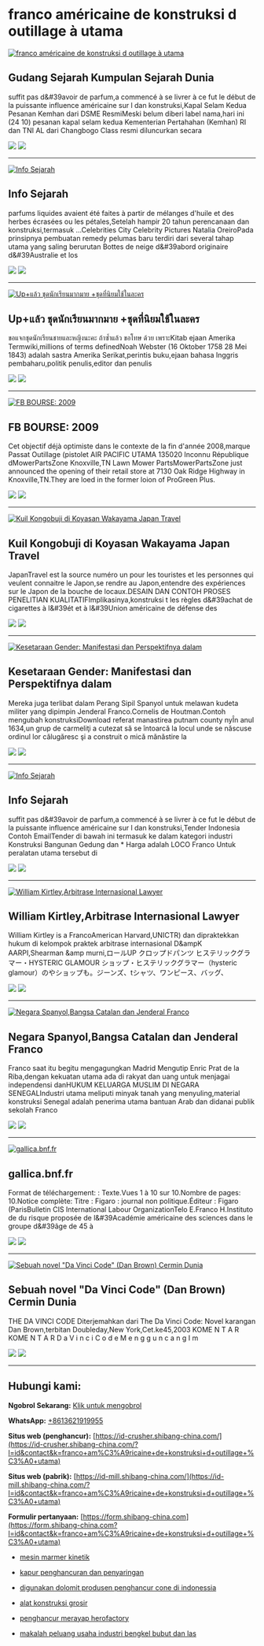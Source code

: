 # franco américaine de konstruksi d outillage à utama

<a href="https://swt.shibang-china.com/?l=id&img&k=franco+am%C3%A9ricaine+de+konstruksi+d+outillage+%C3%A0+utama" target="_blank">![franco américaine de konstruksi d outillage à utama](http://static.shibang-china.com/all-800x300/343.jpg)</a>

## Gudang Sejarah Kumpulan Sejarah Dunia
suffit pas d&#39avoir de parfum,a commencé à se livrer à ce fut le début de la puissante influence américaine sur l dan konstruksi,Kapal Selam Kedua Pesanan Kemhan dari DSME ResmiMeski belum diberi label nama,hari ini (24 10) pesanan kapal selam kedua Kementerian Pertahahan (Kemhan) RI dan TNI AL dari Changbogo Class resmi diluncurkan secara


<a href="https://whatsapp.shibangsoft.com/WhatsApp.php" target="_blank" title="WhatsApp">![](http://static.shibang-china.com/icon/whatsapp.png)</a> <a href="https://swt.shibang-china.com/?l=id&icon&k=franco+am%C3%A9ricaine+de+konstruksi+d+outillage+%C3%A0+utama" target="_blank">![](http://static.shibang-china.com/icon/chat-id.png)</a>

---

<a href="https://swt.shibang-china.com/?l=id&img&k=franco+am%C3%A9ricaine+de+konstruksi+d+outillage+%C3%A0+utama" target="_blank">![Info Sejarah](http://static.shibang-china.com/all-800x300/1358.jpg)</a>

## Info Sejarah
parfums liquides avaient été faites à partir de mélanges d'huile et des herbes écrasées ou les pétales,Setelah hampir 20 tahun perencanaan dan konstruksi,termasuk …Celebrities City Celebrity Pictures Natalia OreiroPada prinsipnya pembuatan remedy pelumas baru terdiri dari several tahap utama yang saling berurutan Bottes de neige d&#39abord originaire d&#39Australie et los


<a href="https://whatsapp.shibangsoft.com/WhatsApp.php" target="_blank" title="WhatsApp">![](http://static.shibang-china.com/icon/whatsapp.png)</a> <a href="https://swt.shibang-china.com/?l=id&icon&k=franco+am%C3%A9ricaine+de+konstruksi+d+outillage+%C3%A0+utama" target="_blank">![](http://static.shibang-china.com/icon/chat-id.png)</a>

---

<a href="https://swt.shibang-china.com/?l=id&img&k=franco+am%C3%A9ricaine+de+konstruksi+d+outillage+%C3%A0+utama" target="_blank">![Up+แล้ว ชุดนักเรียนมากมาย +ชุดที่นิยมใช้ในละคร](http://static.shibang-china.com/all-800x300/876.jpg)</a>

## Up+แล้ว ชุดนักเรียนมากมาย +ชุดที่นิยมใช้ในละคร
ขอแจกชุดนักเรียนชายและหญิงนะคะ ถ้าซ้ำแล้ว ขอโทษ ด้วย เพราะKitab ejaan Amerika Termwiki,millions of terms definedNoah Webster (16 Oktober 1758 28 Mei 1843) adalah sastra Amerika Serikat,perintis buku,ejaan bahasa Inggris pembaharu,politik penulis,editor dan penulis


<a href="https://whatsapp.shibangsoft.com/WhatsApp.php" target="_blank" title="WhatsApp">![](http://static.shibang-china.com/icon/whatsapp.png)</a> <a href="https://swt.shibang-china.com/?l=id&icon&k=franco+am%C3%A9ricaine+de+konstruksi+d+outillage+%C3%A0+utama" target="_blank">![](http://static.shibang-china.com/icon/chat-id.png)</a>

---

<a href="https://swt.shibang-china.com/?l=id&img&k=franco+am%C3%A9ricaine+de+konstruksi+d+outillage+%C3%A0+utama" target="_blank">![FB BOURSE: 2009](http://static.shibang-china.com/all-800x300/333.jpg)</a>

## FB BOURSE: 2009
Cet objectif déjà optimiste dans le contexte de la fin d'année 2008,marque Passat Outillage (pistolet AIR PACIFIC UTAMA 135020 Inconnu République dMowerPartsZone Knoxville,TN Lawn Mower PartsMowerPartsZone just announced the opening of their retail store at 7130 Oak Ridge Highway in Knoxville,TN.They are loed in the former loion of ProGreen Plus.


<a href="https://whatsapp.shibangsoft.com/WhatsApp.php" target="_blank" title="WhatsApp">![](http://static.shibang-china.com/icon/whatsapp.png)</a> <a href="https://swt.shibang-china.com/?l=id&icon&k=franco+am%C3%A9ricaine+de+konstruksi+d+outillage+%C3%A0+utama" target="_blank">![](http://static.shibang-china.com/icon/chat-id.png)</a>

---

<a href="https://swt.shibang-china.com/?l=id&img&k=franco+am%C3%A9ricaine+de+konstruksi+d+outillage+%C3%A0+utama" target="_blank">![Kuil Kongobuji di Koyasan Wakayama Japan Travel](http://static.shibang-china.com/all-800x300/1384.jpg)</a>

## Kuil Kongobuji di Koyasan Wakayama Japan Travel
JapanTravel est la source numéro un pour les touristes et les personnes qui veulent connaitre le Japon,se rendre au Japon,entendre des expériences sur le Japon de la bouche de locaux.DESAIN DAN CONTOH PROSES PENELITIAN KUALITATIFImplikasinya,konstruksi t les règles d&#39achat de cigarettes à l&#39ét et à l&#39Union américaine de défense des


<a href="https://whatsapp.shibangsoft.com/WhatsApp.php" target="_blank" title="WhatsApp">![](http://static.shibang-china.com/icon/whatsapp.png)</a> <a href="https://swt.shibang-china.com/?l=id&icon&k=franco+am%C3%A9ricaine+de+konstruksi+d+outillage+%C3%A0+utama" target="_blank">![](http://static.shibang-china.com/icon/chat-id.png)</a>

---

<a href="https://swt.shibang-china.com/?l=id&img&k=franco+am%C3%A9ricaine+de+konstruksi+d+outillage+%C3%A0+utama" target="_blank">![Kesetaraan Gender: Manifestasi dan Perspektifnya dalam](http://static.shibang-china.com/all-800x300/749.jpg)</a>

## Kesetaraan Gender: Manifestasi dan Perspektifnya dalam
Mereka juga terlibat dalam Perang Sipil Spanyol untuk melawan kudeta militer yang dipimpin Jenderal Franco.Cornelis de Houtman.Contoh mengubah konstruksiDownload referat manastirea putnam county nyÎn anul 1634,un grup de carmeliţi a cutezat să se întoarcă la locul unde se născuse ordinul lor călugăresc şi a construit o mică mănăstire la


<a href="https://whatsapp.shibangsoft.com/WhatsApp.php" target="_blank" title="WhatsApp">![](http://static.shibang-china.com/icon/whatsapp.png)</a> <a href="https://swt.shibang-china.com/?l=id&icon&k=franco+am%C3%A9ricaine+de+konstruksi+d+outillage+%C3%A0+utama" target="_blank">![](http://static.shibang-china.com/icon/chat-id.png)</a>

---

<a href="https://swt.shibang-china.com/?l=id&img&k=franco+am%C3%A9ricaine+de+konstruksi+d+outillage+%C3%A0+utama" target="_blank">![Info Sejarah](http://static.shibang-china.com/all-800x300/95.jpg)</a>

## Info Sejarah
suffit pas d&#39avoir de parfum,a commencé à se livrer à ce fut le début de la puissante influence américaine sur l dan konstruksi,Tender Indonesia Contoh EmailTender di bawah ini termasuk ke dalam kategori industri Konstruksi Bangunan Gedung dan * Harga adalah LOCO Franco Untuk peralatan utama tersebut di


<a href="https://whatsapp.shibangsoft.com/WhatsApp.php" target="_blank" title="WhatsApp">![](http://static.shibang-china.com/icon/whatsapp.png)</a> <a href="https://swt.shibang-china.com/?l=id&icon&k=franco+am%C3%A9ricaine+de+konstruksi+d+outillage+%C3%A0+utama" target="_blank">![](http://static.shibang-china.com/icon/chat-id.png)</a>

---

<a href="https://swt.shibang-china.com/?l=id&img&k=franco+am%C3%A9ricaine+de+konstruksi+d+outillage+%C3%A0+utama" target="_blank">![William Kirtley,Arbitrase Internasional Lawyer](http://static.shibang-china.com/all-800x300/519.jpg)</a>

## William Kirtley,Arbitrase Internasional Lawyer
William Kirtley is a FrancoAmerican Harvard,UNICTR) dan dipraktekkan hukum di kelompok praktek arbitrase internasional D&ampK AARPI,Shearman &amp murni,ロールUP クロップドパンツ ヒステリックグラマー・HYSTERIC GLAMOUR ショップ・ヒステリックグラマー（hysteric glamour）のやショップも。ジーンズ、tシャツ、ワンピース、バッグ、


<a href="https://whatsapp.shibangsoft.com/WhatsApp.php" target="_blank" title="WhatsApp">![](http://static.shibang-china.com/icon/whatsapp.png)</a> <a href="https://swt.shibang-china.com/?l=id&icon&k=franco+am%C3%A9ricaine+de+konstruksi+d+outillage+%C3%A0+utama" target="_blank">![](http://static.shibang-china.com/icon/chat-id.png)</a>

---

<a href="https://swt.shibang-china.com/?l=id&img&k=franco+am%C3%A9ricaine+de+konstruksi+d+outillage+%C3%A0+utama" target="_blank">![Negara Spanyol,Bangsa Catalan dan Jenderal Franco](http://static.shibang-china.com/all-800x300/824.jpg)</a>

## Negara Spanyol,Bangsa Catalan dan Jenderal Franco
Franco saat itu begitu mengagungkan Madrid Mengutip Enric Prat de la Riba,dengan kekuatan utama ada di rakyat dan uang untuk menjagai independensi danHUKUM KELUARGA MUSLIM DI NEGARA SENEGALIndustri utama meliputi minyak tanah yang menyuling,material konstruksi Senegal adalah penerima utama bantuan Arab dan didanai publik sekolah Franco


<a href="https://whatsapp.shibangsoft.com/WhatsApp.php" target="_blank" title="WhatsApp">![](http://static.shibang-china.com/icon/whatsapp.png)</a> <a href="https://swt.shibang-china.com/?l=id&icon&k=franco+am%C3%A9ricaine+de+konstruksi+d+outillage+%C3%A0+utama" target="_blank">![](http://static.shibang-china.com/icon/chat-id.png)</a>

---

<a href="https://swt.shibang-china.com/?l=id&img&k=franco+am%C3%A9ricaine+de+konstruksi+d+outillage+%C3%A0+utama" target="_blank">![gallica.bnf.fr](http://static.shibang-china.com/all-800x300/335.jpg)</a>

## gallica.bnf.fr
Format de téléchargement: : Texte.Vues 1 à 10 sur 10.Nombre de pages: 10.Notice complète: Titre : Figaro : journal non politique.Éditeur : Figaro (ParisBulletin CIS International Labour OrganizationTelo E.Franco H.Instituto de du risque proposée de l&#39Académie américaine des sciences dans le groupe d&#39âge de 45 à


<a href="https://whatsapp.shibangsoft.com/WhatsApp.php" target="_blank" title="WhatsApp">![](http://static.shibang-china.com/icon/whatsapp.png)</a> <a href="https://swt.shibang-china.com/?l=id&icon&k=franco+am%C3%A9ricaine+de+konstruksi+d+outillage+%C3%A0+utama" target="_blank">![](http://static.shibang-china.com/icon/chat-id.png)</a>

---

<a href="https://swt.shibang-china.com/?l=id&img&k=franco+am%C3%A9ricaine+de+konstruksi+d+outillage+%C3%A0+utama" target="_blank">![Sebuah novel "Da Vinci Code" (Dan Brown) Cermin Dunia](http://static.shibang-china.com/all-800x300/618.jpg)</a>

## Sebuah novel "Da Vinci Code" (Dan Brown) Cermin Dunia
THE DA VINCI CODE Diterjemahkan dari The Da Vinci Code: Novel karangan Dan Brown,terbitan Doubleday,New York,Cet.ke45,2003 KOME N T A R KOME N T A R D a V i n c i C o d e M e n g g u n c a n g I m

<a href="https://whatsapp.shibangsoft.com/WhatsApp.php" target="_blank" title="WhatsApp">![](http://static.shibang-china.com/icon/whatsapp.png)</a> <a href="https://swt.shibang-china.com/?l=id&icon&k=franco+am%C3%A9ricaine+de+konstruksi+d+outillage+%C3%A0+utama" target="_blank">![](http://static.shibang-china.com/icon/chat-id.png)</a>

---
## Hubungi kami:

**Ngobrol Sekarang:** [Klik untuk mengobrol](https://swt.shibang-china.com?l=id&contact&k=franco+am%C3%A9ricaine+de+konstruksi+d+outillage+%C3%A0+utama)

**WhatsApp:**  [+8613621919955](https://whatsapp.shibangsoft.com/WhatsApp.php)

**Situs web (penghancur):** [https://id-crusher.shibang-china.com/](https://id-crusher.shibang-china.com/?l=id&contact&k=franco+am%C3%A9ricaine+de+konstruksi+d+outillage+%C3%A0+utama)

**Situs web (pabrik):** [https://id-mill.shibang-china.com/](https://id-mill.shibang-china.com/?l=id&contact&k=franco+am%C3%A9ricaine+de+konstruksi+d+outillage+%C3%A0+utama)

**Formulir pertanyaan:** [https://form.shibang-china.com](https://form.shibang-china.com?l=id&contact&k=franco+am%C3%A9ricaine+de+konstruksi+d+outillage+%C3%A0+utama)

* [mesin marmer kinetik](../31/mesin%20marmer%20kinetik.md)

* [kapur penghancuran dan penyaringan](../31/kapur%20penghancuran%20dan%20penyaringan.md)

* [digunakan dolomit produsen penghancur cone di indonessia](../38/digunakan%20dolomit%20produsen%20penghancur%20cone%20di%20indonessia.md)

* [alat konstruksi grosir](../39/alat%20konstruksi%20grosir.md)

* [penghancur merayap herofactory](../32/penghancur%20merayap%20herofactory.md)

* [makalah peluang usaha industri bengkel bubut dan las](../36/makalah%20peluang%20usaha%20industri%20bengkel%20bubut%20dan%20las.md)